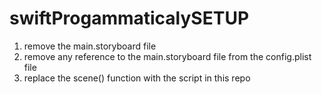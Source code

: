 # swiftProgammaticalySETUP
1) remove the main.storyboard file
2) remove any reference to the main.storyboard file from the config.plist file
3) replace the scene() function with the script in this repo
